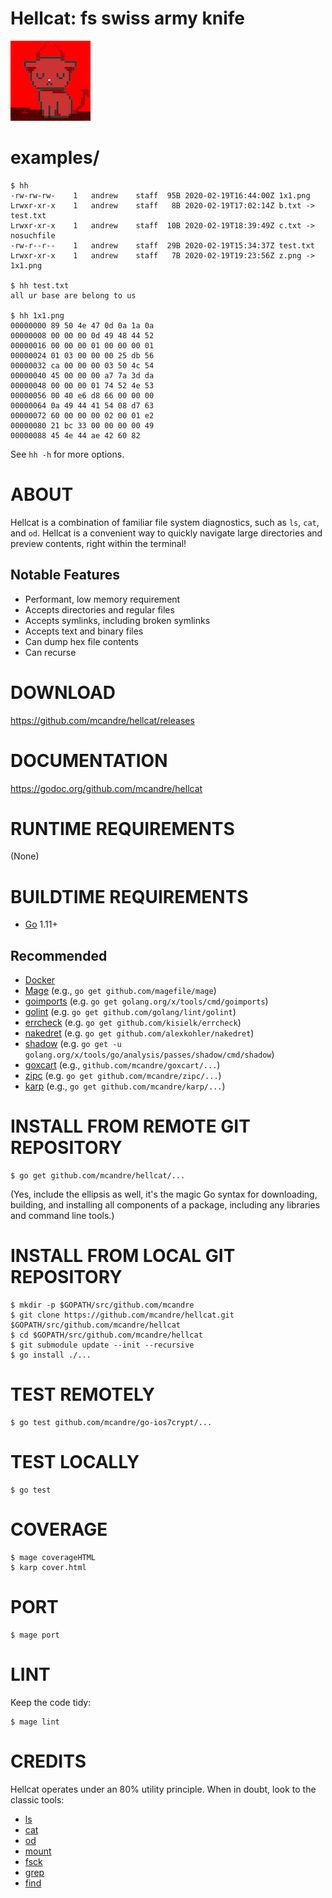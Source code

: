 # Hellcat: fs swiss army knife

![demon kitty](https://raw.githubusercontent.com/mcandre/hellcat/master/hellcat.png)

# examples/

```console
$ hh
-rw-rw-rw-    1   andrew    staff  95B 2020-02-19T16:44:00Z 1x1.png
Lrwxr-xr-x    1   andrew    staff   8B 2020-02-19T17:02:14Z b.txt -> test.txt
Lrwxr-xr-x    1   andrew    staff  10B 2020-02-19T18:39:49Z c.txt -> nosuchfile
-rw-r--r--    1   andrew    staff  29B 2020-02-19T15:34:37Z test.txt
Lrwxr-xr-x    1   andrew    staff   7B 2020-02-19T19:23:56Z z.png -> 1x1.png

$ hh test.txt
all ur base are belong to us

$ hh 1x1.png
00000000 89 50 4e 47 0d 0a 1a 0a
00000008 00 00 00 0d 49 48 44 52
00000016 00 00 00 01 00 00 00 01
00000024 01 03 00 00 00 25 db 56
00000032 ca 00 00 00 03 50 4c 54
00000040 45 00 00 00 a7 7a 3d da
00000048 00 00 00 01 74 52 4e 53
00000056 00 40 e6 d8 66 00 00 00
00000064 0a 49 44 41 54 08 d7 63
00000072 60 00 00 00 02 00 01 e2
00000080 21 bc 33 00 00 00 00 49
00000088 45 4e 44 ae 42 60 82
```

See `hh -h` for more options.

# ABOUT

Hellcat is a combination of familiar file system diagnostics, such as `ls`, `cat`, and `od`. Hellcat is a convenient way to quickly navigate large directories and preview contents, right within the terminal!

## Notable Features

* Performant, low memory requirement
* Accepts directories and regular files
* Accepts symlinks, including broken symlinks
* Accepts text and binary files
* Can dump hex file contents
* Can recurse

# DOWNLOAD

https://github.com/mcandre/hellcat/releases

# DOCUMENTATION

https://godoc.org/github.com/mcandre/hellcat

# RUNTIME REQUIREMENTS

(None)

# BUILDTIME REQUIREMENTS

* [Go](https://golang.org/) 1.11+

## Recommended

* [Docker](https://www.docker.com/)
* [Mage](https://magefile.org/) (e.g., `go get github.com/magefile/mage`)
* [goimports](https://godoc.org/golang.org/x/tools/cmd/goimports) (e.g. `go get golang.org/x/tools/cmd/goimports`)
* [golint](https://github.com/golang/lint) (e.g. `go get github.com/golang/lint/golint`)
* [errcheck](https://github.com/kisielk/errcheck) (e.g. `go get github.com/kisielk/errcheck`)
* [nakedret](https://github.com/alexkohler/nakedret) (e.g. `go get github.com/alexkohler/nakedret`)
* [shadow](golang.org/x/tools/go/analysis/passes/shadow/cmd/shadow) (e.g. `go get -u golang.org/x/tools/go/analysis/passes/shadow/cmd/shadow`)
* [goxcart](https://github.com/mcandre/goxcart) (e.g., `github.com/mcandre/goxcart/...`)
* [zipc](https://github.com/mcandre/zipc) (e.g. `go get github.com/mcandre/zipc/...`)
* [karp](https://github.com/mcandre/karp) (e.g., `go get github.com/mcandre/karp/...`)

# INSTALL FROM REMOTE GIT REPOSITORY

```console
$ go get github.com/mcandre/hellcat/...
```

(Yes, include the ellipsis as well, it's the magic Go syntax for downloading, building, and installing all components of a package, including any libraries and command line tools.)

# INSTALL FROM LOCAL GIT REPOSITORY

```console
$ mkdir -p $GOPATH/src/github.com/mcandre
$ git clone https://github.com/mcandre/hellcat.git $GOPATH/src/github.com/mcandre/hellcat
$ cd $GOPATH/src/github.com/mcandre/hellcat
$ git submodule update --init --recursive
$ go install ./...
```

# TEST REMOTELY

```console
$ go test github.com/mcandre/go-ios7crypt/...
```

# TEST LOCALLY

```console
$ go test
```

# COVERAGE

```console
$ mage coverageHTML
$ karp cover.html
```

# PORT

```console
$ mage port
```

# LINT

Keep the code tidy:

```console
$ mage lint
```

# CREDITS

Hellcat operates under an 80% utility principle. When in doubt, look to the classic tools:

* [ls](https://linux.die.net/man/1/ls)
* [cat](https://linux.die.net/man/1/cat)
* [od](https://linux.die.net/man/1/od)
* [mount](https://linux.die.net/man/8/mount)
* [fsck](https://linux.die.net/man/8/fsck)
* [grep](https://linux.die.net/man/1/grep)
* [find](https://linux.die.net/man/1/find)
